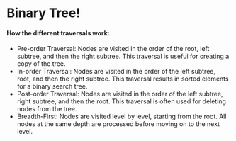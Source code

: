 # Binary Tree!
#### How the different traversals work:
* Pre-order Traversal: Nodes are visited in the order of the root, left subtree, and then the right subtree. This traversal is useful for creating a copy of the tree.
* In-order Traversal: Nodes are visited in the order of the left subtree, root, and then the right subtree. This traversal results in sorted elements for a binary search tree.
* Post-order Traversal: Nodes are visited in the order of the left subtree, right subtree, and then the root. This traversal is often used for deleting nodes from the tree.
* Breadth-First: Nodes are visited level by level, starting from the root. All nodes at the same depth are processed before moving on to the next level.